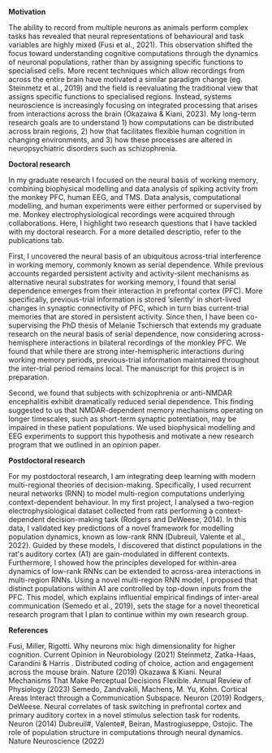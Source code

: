 **Motivation**

The ability to record from multiple neurons as animals perform complex tasks has revealed that neural representations of behavioural and task variables are highly mixed (Fusi et al., 2021). This observation shifted the focus toward understanding cognitive computations through the dynamics of neuronal populations, rather than by assigning specific functions to specialised cells. More recent techniques which allow recordings from across the entire brain have motivated a similar paradigm change (eg. Steinmetz et al., 2019) and the field is reevaluating the traditional view that assigns specific functions to specialised regions. Instead, systems neuroscience is increasingly focusing on integrated processing that arises from interactions across the brain (Okazawa & Kiani, 2023). My long-term research goals are to understand 1) how computations can be distributed across brain regions, 2) how that facilitates flexible human cognition in changing environments, and 3) how these processes are altered in neuropsychiatric disorders such as schizophrenia.

**Doctoral research**

In my graduate research I focused on the neural basis of working memory, combining biophysical modelling and data analysis of spiking activity from the monkey PFC, human EEG, and TMS. Data analysis, computational modelling, and human experiments were either performed or supervised by me. Monkey electrophysiological recordings were acquired through collaborations. Here, I highlight two research questions that I have tackled with my doctoral research. For a more detailed descriptio, refer to the publications tab.

First, I uncovered the neural basis of an ubiquitous across-trial interference in working memory, commonly known as serial dependence. While previous accounts regarded persistent activity and activity-silent mechanisms as alternative neural substrates for working memory, I found that serial dependence emerges from their interaction in prefrontal cortex (PFC). More specifically, previous-trial information is stored ‘silently’ in short-lived changes in synaptic connectivity of PFC, which in turn bias current-trial memories that are stored in persistent activity. Since then, I have been co-supervising the PhD thesis of Melanie Tschiersch that extends my graduate research on the neural basis of serial dependence, now considering across-hemisphere interactions in bilateral recordings of the monkley PFC. We found that while there are strong inter-hemispheric interactions during working memory periods, previous-trial information maintained throughout the inter-trial period remains local. The manuscript for this project is in preparation.

Second, we found that subjects with schizophrenia or anti-NMDAR encephalitis exhibit dramatically reduced serial dependence. This finding suggested to us that NMDAR-dependent memory mechanisms operating on longer timescales, such as short-term synaptic potentiation, may be impaired in these patient populations. We used biophysical modelling and EEG experiments to support this hypothesis and motivate a new research program that we outlined in an opinion paper. 

**Postdoctoral research**

For my postdoctoral research, I am integrating deep learning with modern multi-regional theories of decision-making. Specifically, I used recurrent neural networks (RNN) to model multi-region computations underlying context-dependent behaviour. In my first project, I analysed a two-region electrophysiological dataset collected from rats performing a context-dependent decision-making task (Rodgers and DeWeese, 2014). In this data, I validated key predictions of a novel framework for modelling population dynamics, known as low-rank RNN (Dubreuil, Valente et al., 2022). Guided by these models, I discovered that distinct populations in the rat's auditory cortex (A1) are gain-modulated in different contexts. Furthermore, I showed how the principles developed for within-area dynamics of low-rank RNNs can be extended to across-area interactions in multi-region RNNs. Using a novel multi-region RNN model, I proposed that distinct populations within A1 are controlled by top-down inputs from the PFC. This model, which explains influential empirical findings of inter-areal communication (Semedo et al., 2019), sets the stage for a novel theoretical research program that I plan to continue within my own research group. 

**References**

Fusi, Miller, Rigotti. Why neurons mix: high dimensionality for higher cognition. Current Opinion in Neurobiology (2021)
Steinmetz, Zatka-Haas, Carandini & Harris . Distributed coding of choice, action and engagement across the mouse brain. Nature (2019)
Okazawa & Kiani. Neural Mechanisms That Make Perceptual Decisions Flexible. Annual Review of Physiology (2023)
Semedo, Zandvakili, Machens, M. Yu, Kohn. Cortical Areas Interact through a Communication Subspace. Neuron (2019)
Rodgers, DeWeese. Neural correlates of task switching in prefrontal cortex and primary auditory cortex in a novel stimulus selection task for rodents. Neuron (2014)
Dubreuil#, Valente#, Beiran, Mastrogiuseppe, Ostojic. The role of population structure in computations through neural dynamics. Nature Neuroscience (2022)
